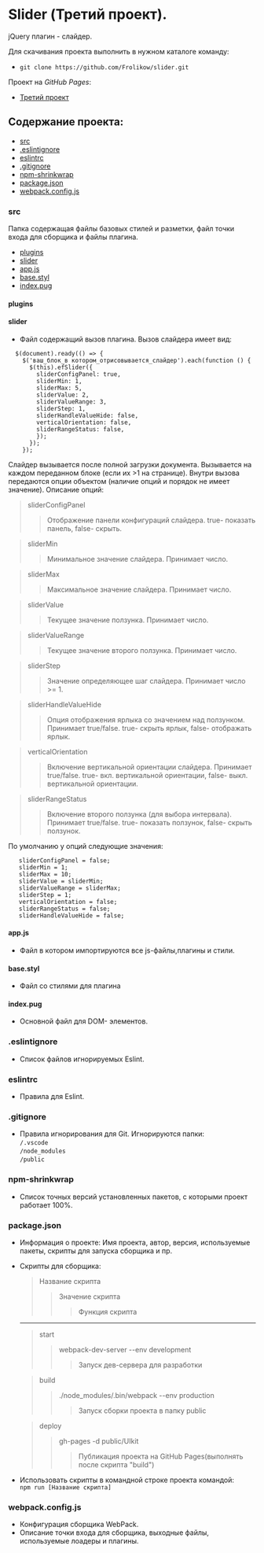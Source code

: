 # Slider (Третий проект).  
jQuery плагин - слайдер.  

Для скачивания проекта выполнить в нужном каталоге команду:  
* `git clone https://github.com/Frolikow/slider.git`  

 Проект на _GitHub_ _Pages_:  
* [Третий проект](https://frolikow.github.io/slider/)  

## Содержание проекта:  
* [src](#src)   
* [.eslintignore](#.gitignore)   
* [eslintrc](#npm-shrinkwrap.json)  
* [.gitignore](#package.json)  
* [npm-shrinkwrap](#npm-shrinkwrap)
* [package.json](#package.json)
* [webpack.config.js](#webpack.config.js)  


### src   
Папка содержащая файлы базовых стилей и разметки, файл точки входа для сборщика и файлы плагина.  
 * [plugins](#plugins)  
 * [slider](#slider)  
 * [app.js](#app.js)  
 * [base.styl](#base.styl)  
 * [index.pug](#index.pug)  
  #### plugins  
  
  #### slider   
  * Файл содержащий вызов плагина. Вызов слайдера имеет вид:  
```
  $(document).ready(() => {
    $('ваш_блок_в котором_отрисовывается_слайдер').each(function () {
      $(this).efSlider({
        sliderConfigPanel: true,
        sliderMin: 1,
        sliderMax: 5,
        sliderValue: 2,
        sliderValueRange: 3,
        sliderStep: 1,
        sliderHandleValueHide: false,
        verticalOrientation: false,
        sliderRangeStatus: false,
        });
      });
    });  
```
Слайдер вызывается после полной загрузки документа. Вызывается на каждом переданном блоке (если их >1 на странице). Внутри вызова передаются опции объектом (наличие опций и порядок не имеет значение).
Описание опций:  
  > sliderConfigPanel
  >>  Отображение панели конфигураций слайдера. true- показать панель, false- скрыть.  

  > sliderMin
  >> Минимальное значение слайдера. Принимает число. 

  > sliderMax
  >> Максимальное значение слайдера. Принимает число.

  > sliderValue
  >>  Текущее значение ползунка. Принимает число.

  > sliderValueRange
  >>  Текущее значение второго ползунка. Принимает число.

  > sliderStep
  >> Значение определяющее шаг слайдера. Принимает число >= 1.

  > sliderHandleValueHide
  >> Опция отображения ярлыка со значением над ползунком. Принимает true/false. true- скрыть ярлык, false- отображать ярлык.

  > verticalOrientation
  >> Включение вертикальной ориентации слайдера. Принимает true/false. true- вкл. вертикальной ориентации, false- выкл. вертикальной ориентации.

  > sliderRangeStatus
  >> Включение второго ползунка (для выбора интервала). Принимает true/false. true- показать ползунок, false- скрыть ползунок.  
   
   По умолчанию у опций следующие значения:  
   ```
      sliderConfigPanel = false;
      sliderMin = 1;
      sliderMax = 10;
      sliderValue = sliderMin;
      sliderValueRange = sliderMax;
      sliderStep = 1;
      verticalOrientation = false;
      sliderRangeStatus = false;
      sliderHandleValueHide = false;
  ```
  #### app.js  
  * Файл в котором импортируются все js-файлы,плагины и стили.  

  #### base.styl  
  * Файл со стилями для плагина  

  #### index.pug  
  * Основной файл для DOM- элементов.

### .eslintignore   
* Список файлов игнорируемых Eslint.  

### eslintrc  
* Правила для Eslint.  

### .gitignore  
* Правила игнорирования для Git. Игнорируются папки:  
`/.vscode`  
`/node_modules`  
`/public`  

### npm-shrinkwrap  
* Список точных версий установленных пакетов, с которыми проект работает 100%.   

### package.json  
* Информация о проекте: Имя проекта, автор, версия, используемые пакеты, скрипты для запуска сборщика и пр.  
* Скрипты для сборщика: 

  > Название скрипта  
  >> Значение скрипта  
  >>> Функция скрипта   
  -----------------
  > start  
  >> webpack-dev-server --env development  
  >>> Запуск дев-сервера для разработки  

  > build  
  >> ./node_modules/.bin/webpack --env production  
  >>> Запуск сборки проекта в папку public 
   
  > deploy  
  >> gh-pages -d public/UIkit  
  >>> Публикация проекта на GitHub Pages(выполнять после скрипта "build")  

* Использовать скрипты в командной строке проекта командой:  
  `npm run [Название скрипта]`  

### webpack.config.js  
* Конфигурация сборщика WebPack.  
* Описание точки входа для сборщика, выходные файлы, используемые лоадеры и плагины.  